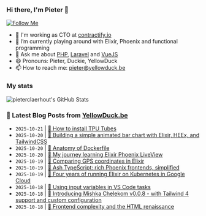 ### Hi there, I'm Pieter 👋  
[![Follow Me](https://img.shields.io/github/followers/pieterclaerhout?label=Follow&style=social)](https://github.com/pieterclaerhout)

- 🏢 I'm working as CTO at [contractify.io](https://contractify.io)
- 🌱 I’m currently playing around with Elixir, Phoenix and functional programming
- 💬 Ask me about [PHP](https://php.net), [Laravel](http://laravel.com) and [VueJS](https://vuejs.org)
- 😄 Pronouns: Pieter, Duckie, YellowDuck
- 📫 How to reach me: pieter@yellowduck.be

### My stats

![pieterclaerhout's GitHub Stats](https://github-readme-stats.vercel.app/api?username=pieterclaerhout&show_icons=true&count_private=true&line_height=40)

### 📩 Latest Blog Posts from [YellowDuck.be](https://www.yellowduck.be/)
<!-- BLOG-POST-LIST:START -->
- `2025-10-21` | [🔗 How to install TPU Tubes](https://www.yellowduck.be/posts/how-to-install-tpu-tubes)  
- `2025-10-20` | [🐥 Building a simple animated bar chart with Elixir, HEEx, and TailwindCSS](https://www.yellowduck.be/posts/building-a-simple-animated-bar-chart-with-elixir-heex-and-tailwindcss)  
- `2025-10-20` | [🔗 Anatomy of Dockerfile](https://www.yellowduck.be/posts/anatomy-of-dockerfile)  
- `2025-10-20` | [🔗 My journey learning Elixir Phoenix LiveView](https://www.yellowduck.be/posts/my-journey-learning-elixir-phoenix-liveview)  
- `2025-10-19` | [🐥 Comparing GPS coordinates in Elixir](https://www.yellowduck.be/posts/comparing-gps-coordinates-in-elixir)  
- `2025-10-19` | [🔗 Ash TypeScript: rich Phoenix frontends, simplified](https://www.yellowduck.be/posts/ash-typescript-rich-phoenix-frontends-simplified)  
- `2025-10-19` | [🔗 Four years of running Elixir on Kubernetes in Google Cloud](https://www.yellowduck.be/posts/four-years-of-running-elixir-on-kubernetes-in-google-cloud-piotr-szmielew-elixirconf-eu-2025)  
- `2025-10-18` | [🐥 Using input variables in VS Code tasks](https://www.yellowduck.be/posts/is-it-possible-to-pass-arguments-to-a-task-in-visual-studio-code)  
- `2025-10-18` | [🔗 Introducing Mishka Chelekom v0.0.8 - with Tailwind 4 support and custom configuration](https://www.yellowduck.be/posts/introducing-mishka-chelekom-v0-0-8-with-tailwind-4-support-and-custom-configuration)  
- `2025-10-18` | [🔗 Frontend complexity and the HTML renaissance](https://www.yellowduck.be/posts/frontend-complexity-and-the-html-renaissance)  

<!-- BLOG-POST-LIST:END -->
